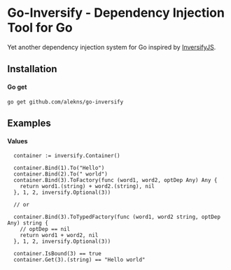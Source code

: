 # Go-Inversify - Dependency Injection Tool for Go

Yet another dependency injection system for Go inspired by [InversifyJS](https://github.com/inversify/InversifyJS).

## Installation

#### Go get

```
go get github.com/alekns/go-inversify
```

## Examples

#### Values

```
  container := inversify.Container()

  container.Bind(1).To("Hello")
  container.Bind(2).To(" world")
  container.Bind(3).ToFactory(func (word1, word2, optDep Any) Any {
    return word1.(string) + word2.(string), nil
  }, 1, 2, inversify.Optional(3))

  // or

  container.Bind(3).ToTypedFactory(func (word1, word2 string, optDep Any) string {
    // optDep == nil
    return word1 + word2, nil
  }, 1, 2, inversify.Optional(3))

  container.IsBound(3) == true
  container.Get(3).(string) == "Hello world"
```
